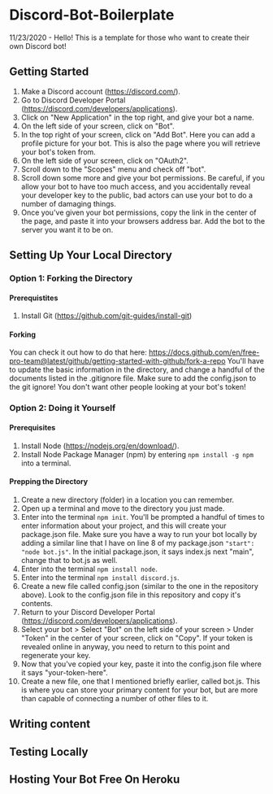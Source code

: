 # Discord-Bot-Boilerplate

11/23/2020 - Hello! This is a template for those who want to create their own Discord bot!

## Getting Started

1. Make a Discord account (https://discord.com/).
2. Go to Discord Developer Portal (https://discord.com/developers/applications).
3. Click on "New Application" in the top right, and give your bot a name.
4. On the left side of your screen, click on "Bot".
5. In the top right of your screen, click on "Add Bot". Here you can add a profile picture for your bot. This is also the page where you will retrieve your bot's token from.
6. On the left side of your screen, click on "OAuth2".
7. Scroll down to the "Scopes" menu and check off "bot". 
8. Scroll down some more and give your bot permissions. Be careful, if you allow your bot to have too much access, and you accidentally reveal your developer key to the public, bad actors can use your bot to do a number of damaging things.
9. Once you've given your bot permissions, copy the link in the center of the page, and paste it into your browsers address bar. Add the bot to the server you want it to be on.

## Setting Up Your Local Directory

### Option 1: Forking the Directory

#### Prerequistites

1. Install Git (https://github.com/git-guides/install-git)

#### Forking

You can check it out how to do that here: https://docs.github.com/en/free-pro-team@latest/github/getting-started-with-github/fork-a-repo
You'll have to update the basic information in the directory, and change a handful of the documents listed in the .gitignore file. Make sure to add the config.json to the git ignore! You don't want other people looking at your bot's token!

### Option 2: Doing it Yourself

#### Prerequisites

1. Install Node (https://nodejs.org/en/download/).
2. Install Node Package Manager (npm) by entering ```npm install -g npm``` into a terminal.

#### Prepping the Directory

1. Create a new directory (folder) in a location you can remember.
2. Open up a terminal and move to the directory you just made.
3. Enter into the terminal ```npm init```. You'll be prompted a handful of times to enter information about your project, and this will create your package.json file. Make sure you have a way to run your bot locally by adding a similar line that I have on line 8 of my package.json ```"start": "node bot.js"```. In the initial package.json, it says index.js next "main", change that to bot.js as well.
4. Enter into the terminal ```npm install node```.
5. Enter into the terminal ```npm install discord.js```.
6. Create a new file called config.json (similar to the one in the repository above). Look to the config.json file in this repository and copy it's contents.
7. Return to your Discord Developer Portal (https://discord.com/developers/applications).
8. Select your bot > Select "Bot" on the left side of your screen > Under "Token" in the center of your screen, click on "Copy". If your token is revealed online in anyway, you need to return to this point and regenerate your key.
9. Now that you've copied your key, paste it into the config.json file where it says "your-token-here".
10. Create a new file, one that I mentioned briefly earlier, called bot.js. This is where you can store your primary content for your bot, but are more than capable of connecting a number of other files to it.

## Writing content

## Testing Locally

## Hosting Your Bot Free On Heroku

